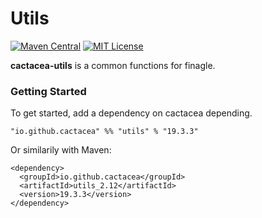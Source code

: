 Utils
==========================================================
[![Maven Central](https://maven-badges.herokuapp.com/maven-central/io.github.cactacea/utils_2.12/badge.svg)](https://maven-badges.herokuapp.com/maven-central/io.github.cactacea/utils_2.12)
[![MIT License](http://img.shields.io/badge/license-MIT-blue.svg?style=flat)](LICENSE)

**cactacea-utils** is a common functions for finagle.

### Getting Started

To get started, add a dependency on cactacea depending.

```
"io.github.cactacea" %% "utils" % "19.3.3"
```
Or similarily with Maven:
```
<dependency>
  <groupId>io.github.cactacea</groupId>
  <artifactId>utils_2.12</artifactId>
  <version>19.3.3</version>
</dependency>
```
